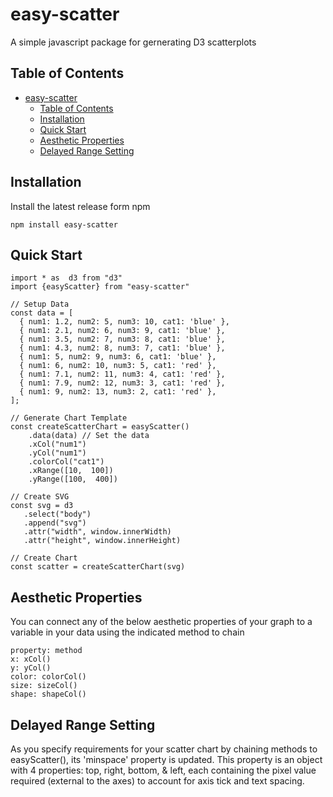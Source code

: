 # easy-scatter

A simple javascript package for gernerating D3 scatterplots


## Table of Contents
- [easy-scatter](#easy-scatter)
  - [Table of Contents](#table-of-contents)
  - [Installation](#installation)
  - [Quick Start](#quick-start)
  - [Aesthetic Properties](#aesthetic-properties)
  - [Delayed Range Setting](#delayed-range-setting)

## Installation

Install the latest release form npm

`npm install easy-scatter`

## Quick Start

```{javascript}
import * as  d3 from "d3"
import {easyScatter} from "easy-scatter"

// Setup Data
const data = [
  { num1: 1.2, num2: 5, num3: 10, cat1: 'blue' },
  { num1: 2.1, num2: 6, num3: 9, cat1: 'blue' },
  { num1: 3.5, num2: 7, num3: 8, cat1: 'blue' },
  { num1: 4.3, num2: 8, num3: 7, cat1: 'blue' },
  { num1: 5, num2: 9, num3: 6, cat1: 'blue' },
  { num1: 6, num2: 10, num3: 5, cat1: 'red' },
  { num1: 7.1, num2: 11, num3: 4, cat1: 'red' },
  { num1: 7.9, num2: 12, num3: 3, cat1: 'red' },
  { num1: 9, num2: 13, num3: 2, cat1: 'red' },
];

// Generate Chart Template
const createScatterChart = easyScatter()
    .data(data) // Set the data
    .xCol("num1")
    .yCol("num1")
    .colorCol("cat1")
    .xRange([10,  100])
    .yRange([100,  400])

// Create SVG
const svg = d3
   .select("body")
   .append("svg")
   .attr("width", window.innerWidth)
   .attr("height", window.innerHeight)

// Create Chart
const scatter = createScatterChart(svg)
```


## Aesthetic Properties

You can connect any of the below aesthetic properties of your graph to a variable in your data using the indicated method to chain

```{r}
property: method
x: xCol() 
y: yCol()
color: colorCol()
size: sizeCol()
shape: shapeCol()
```

## Delayed Range Setting

As you specify requirements for your scatter chart by chaining methods to easyScatter(), its 'minspace' property is updated. This property is an object with 4 properties:  top, right, bottom, & left, each containing the pixel value required (external to the axes) to account for axis tick and text spacing.